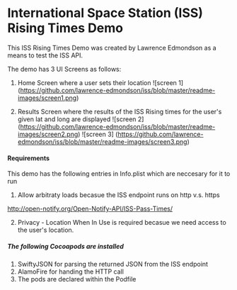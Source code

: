 #  International Space Station (ISS) Rising Times Demo

This ISS Rising Times Demo was created by Lawrence Edmondson as a means to test the ISS API.

The demo has 3 UI Screens as follows:
1. Home Screen where a user sets their location
![screen 1] (https://github.com/lawrence-edmondson/iss/blob/master/readme-images/screen1.png)

2. Results Screen where the results of the ISS Rising times for the user's given lat and long are displayed
![screen 2] (https://github.com/lawrence-edmondson/iss/blob/master/readme-images/screen2.png)
![screen 3] (https://github.com/lawrence-edmondson/iss/blob/master/readme-images/screen3.png)

#### Requirements
This demo has the following entries in Info.plist which are neccesary for it to run

1. Allow arbitraty loads becasue the ISS endpoint runs on http v.s. https

http://open-notify.org/Open-Notify-API/ISS-Pass-Times/

2. Privacy - Location When In Use is required becasue we need access to the user's location.

##### The following Cocoapods are installed
1. SwiftyJSON for parsing the returned JSON from the ISS endpoint
2. AlamoFire for handing the HTTP call
3. The pods are declared within the Podfile


